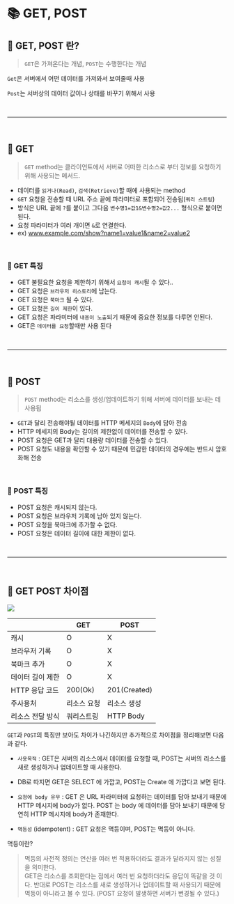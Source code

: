 # 📚 GET, POST

## 📕 GET, POST 란?

> `GET`은 가져온다는 개념, `POST`는 수행한다는 개념

`Get`은 서버에서 어떤 데이터를 가져와서 보여줄때 사용

`Post`는 서버상의 데이터 값이나 상태를 바꾸기 위해서 사용

<br/>

---

<br/>

## 📕 GET

> `GET` method는 클라이언트에서 서버로 어떠한 리소스로 부터 정보를 요청하기 위해 사용되는 메서드.

-   데이터를 `읽거나(Read)`, `검색(Retrieve)`할 때에 사용되는 method
-   `GET` 요청을 전송할 때 URL 주소 끝에 파라미터로 포함되어 전송됨(`쿼리 스트링`)
-   방식은 URL 끝에 `?`를 붙이고 그다음 `변수명1=값1&변수명2=값2...` 형식으로 붙이면 된다.
-   요청 파라미터가 여러 개이면 `&`로 연결한다.
-   ex) www.example.com/show?name1=value1&name2=value2

<br/>

### 📖 GET 특징

-   GET 불필요한 요청을 제한하기 위해서 `요청이 캐시`될 수 있다..
-   GET 요청은 `브라우저 히스토리`에 남는다.
-   GET 요청은 `북마크` 될 수 있다.
-   GET 요청은 `길이 제한`이 있다.
-   GET 요청은 파라미터에 `내용이 노출`되기 때문에 중요한 정보를 다루면 안된다.
-   GET은 `데이터를 요청`할때만 사용 된다

<br/>

---

<br/>

## 📕 POST

> `POST` method는 리소스를 생성/업데이트하기 위해 서버에 데이터를 보내는 데 사용됨

-   `GET`과 달리 전송해야될 데이터를 HTTP 메세지의 `Body`에 담아 전송
-   HTTP 메세지의 Body는 길이의 제한없이 데이터를 전송할 수 있다.
-   POST 요청은 GET과 달리 대용량 데이터를 전송할 수 있다.
-   POST 요청도 내용을 확인할 수 있기 때문에 민감한 데이터의 경우에는 반드시 암호화해 전송

<br/>

### 📖 POST 특징

-   POST 요청은 캐시되지 않는다.
-   POST 요청은 브라우저 기록에 남아 있지 않는다.
-   POST 요청을 북마크에 추가할 수 없다.
-   POST 요청은 데이터 길이에 대한 제한이 없다.

<br/>

---

<br/>

## 📕 GET POST 차이점

![](https://velog.velcdn.com/images/dtc03003/post/5404ca86-618b-478e-a316-03e66d7de12e/image.png)

|                  | GET         | POST         |
| ---------------- | ----------- | ------------ |
| 캐시             | O           | X            |
| 브라우저 기록    | O           | X            |
| 북마크 추가      | O           | X            |
| 데이터 길이 제한 | O           | X            |
| HTTP 응답 코드   | 200(Ok)     | 201(Created) |
| 주사용처         | 리소스 요청 | 리소스 생성  |
| 리소스 전달 방식 | 쿼리스트링  | HTTP Body    |

`GET`과 `POST`의 특징만 보아도 차이가 나긴하지만 추가적으로 차이점을 정리해보면 다음과 같다.

-   `사용목적` : GET은 서버의 리소스에서 데이터를 요청할 때, POST는 서버의 리소스를 새로 생성하거나 업데이트할 때 사용한다.
-   DB로 따지면 GET은 SELECT 에 가깝고, POST는 Create 에 가깝다고 보면 된다.
-   `요청에 body 유무` : GET 은 URL 파라미터에 요청하는 데이터를 담아 보내기 때문에 HTTP 메시지에 body가 없다. POST 는 body 에 데이터를 담아 보내기 때문에 당연히 HTTP 메시지에 body가 존재한다.

-   `멱등성` (idempotent) : GET 요청은 멱등이며, POST는 멱등이 아니다.

멱등이란?

> 멱등의 사전적 정의는 연산을 여러 번 적용하더라도 결과가 달라지지 않는 성질을 의미한다.  
> GET은 리소스를 조회한다는 점에서 여러 번 요청하더라도 응답이 똑같을 것 이다. 반대로 POST는 리소스를 새로 생성하거나 업데이트할 때 사용되기 때문에 멱등이 아니라고 볼 수 있다. (POST 요청이 발생하면 서버가 변경될 수 있다.)
